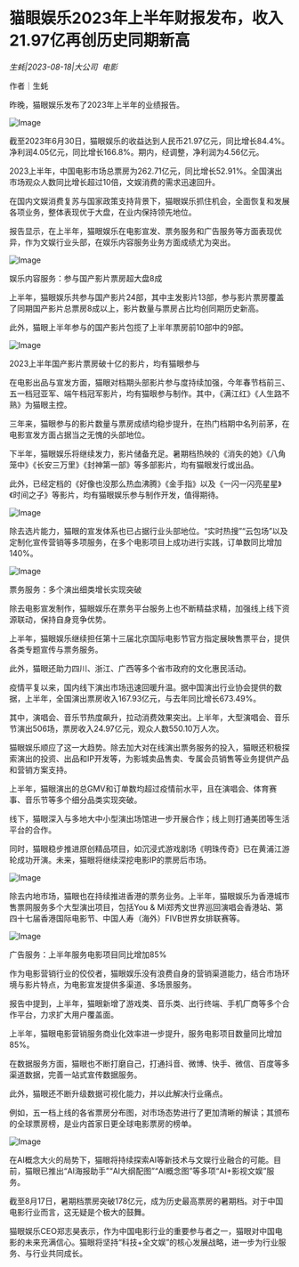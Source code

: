 # 猫眼娱乐2023年上半年财报发布，收入21.97亿再创历史同期新高

*生蚝|2023-08-18|大公司 
                                                电影*

作者｜生蚝

昨晚，猫眼娱乐发布了2023年上半年的业绩报告。

![Image](https://p3-sign.toutiaoimg.com/tos-cn-i-qvj2lq49k0/7d36e13f07914231a21fb9569c717603~tplv-tt-origin-asy1:5aS05p2hQOWoseS5kOi1hOacrOiuug==.image?_iz=58558&from=article.pc_detail&x-expires=1692940714&x-signature=E%2BXxpi%2B0xMgHCHeoyMA3owSvInE%3D)

截至2023年6月30日，猫眼娱乐的收益达到人民币21.97亿元，同比增长84.4%。净利润4.05亿元，同比增长166.8%。期内，经调整，净利润为4.56亿元。

2023上半年，中国电影市场总票房为262.71亿元，同比增长52.91%。全国演出市场观众人数同比增长超过10倍，文娱消费的需求迅速回升。

在国内文娱消费复苏与国家政策支持背景下，猫眼娱乐抓住机会，全面恢复和发展各项业务，整体表现优于大盘，在业内保持领先地位。

报告显示，在上半年，猫眼娱乐在电影宣发、票务服务和广告服务等方面表现优异，作为文娱行业头部，在娱乐内容服务业务方面成绩尤为突出。

![Image](https://p3-sign.toutiaoimg.com/tos-cn-i-qvj2lq49k0/4f7f23203a3e418c878e9964fbfbdfc9~tplv-tt-origin-asy1:5aS05p2hQOWoseS5kOi1hOacrOiuug==.image?_iz=58558&from=article.pc_detail&x-expires=1692940714&x-signature=sCGrNXpDSHbZHkFtn6Gs9k74BG4%3D)

娱乐内容服务：参与国产影片票房超大盘8成

上半年，猫眼娱乐共参与国产影片24部，其中主发影片13部，参与影片票房覆盖了同期国产影片总票房8成以上，影片数量与票房占比均创同期历史新高。

此外，猫眼上半年参与的国产影片包揽了上半年票房前10部中的9部。

![Image](https://p3-sign.toutiaoimg.com/tos-cn-i-qvj2lq49k0/f200d02d9b7847d39afc7a917822f67d~tplv-tt-origin-asy1:5aS05p2hQOWoseS5kOi1hOacrOiuug==.image?_iz=58558&from=article.pc_detail&x-expires=1692940714&x-signature=XjLqELD4KszXn1nVij7ry54XzH4%3D)

2023上半年国产影片票房破十亿的影片，均有猫眼参与

在电影出品与宣发方面，猫眼对档期头部影片参与度持续加强，今年春节档前三、五一档冠亚军、端午档冠军影片，均有猫眼参与制作。其中，《满江红》《人生路不熟》为猫眼主控。

三年来，猫眼参与的影片数量与票房成绩均稳步提升，在热门档期中名列前茅，在电影宣发方面占据当之无愧的头部地位。

下半年，猫眼娱乐将继续发力，影片储备充足。暑期档热映的《消失的她》《八角笼中》《长安三万里》《封神第一部》等多部影片，均有猫眼发行或出品。

此外，已经定档的《好像也没那么热血沸腾》《金手指》以及《一闪一闪亮星星》《时间之子》等影片，均有猫眼娱乐参与制作开发，值得期待。

![Image](https://p3-sign.toutiaoimg.com/tos-cn-i-qvj2lq49k0/50aeb8af21054e4d9110c8166700fcfc~tplv-tt-origin-asy1:5aS05p2hQOWoseS5kOi1hOacrOiuug==.image?_iz=58558&from=article.pc_detail&x-expires=1692940714&x-signature=wi8MCy6q4Z7BbkgbJNKUcQoXgsE%3D)

除去选片能力，猫眼的宣发体系也已占据行业头部地位。“实时热搜”“云包场”以及定制化宣传营销等多项服务，在多个电影项目上成功进行实践，订单数同比增加140%。

![Image](https://p3-sign.toutiaoimg.com/tos-cn-i-qvj2lq49k0/f3fc69053e614a99b469f47854b0d4c7~tplv-tt-origin-asy1:5aS05p2hQOWoseS5kOi1hOacrOiuug==.image?_iz=58558&from=article.pc_detail&x-expires=1692940714&x-signature=N2hO7plYS7KqNeIM1Lp4PkCbm8o%3D)

票务服务：多个演出细类增长实现突破

除去电影宣发制作，猫眼娱乐在票务平台服务上也不断精益求精，加强线上线下资源联动，保持自身竞争优势。

上半年，猫眼娱乐继续担任第十三届北京国际电影节官方指定展映售票平台，提供各类专题宣传与票务服务。

此外，猫眼还助力四川、浙江、广西等多个省市政府的文化惠民活动。

疫情平复以来，国内线下演出市场迅速回暖升温。据中国演出行业协会提供的数据，上半年，全国演出票房收入167.93亿元，与去年同比增长673.49%。

其中，演唱会、音乐节热度飙升，拉动消费效果突出。上半年，大型演唱会、音乐节演出506场，票房收入24.97亿元，观众人数550.10万人次。

猫眼娱乐顺应了这一大趋势。除去加大对在线演出票务服务的投入，猫眼还积极探索演出的投资、出品和IP开发等，为影城卖品售卖、专属会员销售等业务提供产品和营销方案支持。

上半年，猫眼演出的总GMV和订单数均超过疫情前水平，且在演唱会、体育赛事、音乐节等多个细分品类实现突破。

线下，猫眼深入与多地大中小型演出场馆进一步开展合作；线上则打通美团等生活平台的合作。

同时，猫眼稳步推进原创精品项目，如沉浸式游戏剧场《明珠传奇》已在黄浦江游轮成功开演。未来，猫眼将继续深挖电影IP的票房后市场。

![Image](https://p3-sign.toutiaoimg.com/tos-cn-i-qvj2lq49k0/8846ef14488b440facebe66c8a4d033c~tplv-tt-origin-asy1:5aS05p2hQOWoseS5kOi1hOacrOiuug==.image?_iz=58558&from=article.pc_detail&x-expires=1692940714&x-signature=gkDNMIxbo%2FLxfqXULIXyKbNoxDQ%3D)

除去内地市场，猫眼也在持续推进香港的票务业务。上半年，猫眼娱乐为香港城市售票网服务多个大型演出项目，包括You & Mi郑秀文世界巡回演唱会香港站、第四十七届香港国际电影节、中国人寿（海外）FIVB世界女排联赛等。

![Image](https://p3-sign.toutiaoimg.com/tos-cn-i-qvj2lq49k0/3e99a7addf1e47c891dd32e28c2af921~tplv-tt-origin-asy1:5aS05p2hQOWoseS5kOi1hOacrOiuug==.image?_iz=58558&from=article.pc_detail&x-expires=1692940714&x-signature=D%2FGOeCfktRODBlqM6fYr1ro%2FMk8%3D)

广告服务：上半年服务电影项目同比增加85%

作为电影营销行业的佼佼者，猫眼娱乐没有浪费自身的营销渠道能力，结合市场环境与影片特点，为电影宣发提供多渠道、多场景服务。

报告中提到，上半年，猫眼新增了游戏类、音乐类、出行终端、手机厂商等多个合作平台，力求扩大用户覆盖面。

上半年，猫眼电影营销服务商业化效率进一步提升，服务电影项目数量同比增加85%。

在数据服务方面，猫眼也不断打磨自己，打通抖音、微博、快手、微信、百度等多渠道数据，完善一站式宣传数据服务。

此外，猫眼还不断升级数据可视化能力，并以此解决行业痛点。

例如，五一档上线的各省票房分布图，对市场态势进行了更加清晰的解读；其颁布的全球票房榜，是业内首家日更全球电影票房的榜单。

![Image](https://p3-sign.toutiaoimg.com/tos-cn-i-qvj2lq49k0/0b689ec05a314de39d73cca3dc4033db~tplv-tt-origin-asy1:5aS05p2hQOWoseS5kOi1hOacrOiuug==.image?_iz=58558&from=article.pc_detail&x-expires=1692940714&x-signature=f%2BgYT88MTjo6W9QsCjIKqZEsoIk%3D)

在AI概念大火的局势下，猫眼将持续探索AI等新技术与文娱行业融合的可能。目前，猫眼已推出“AI海报助手”“AI大纲配图”“AI概念图”等多项“AI+影视文娱”服务。

截至8月17日，暑期档票房突破178亿元，成为历史最高票房的暑期档。对于中国电影行业而言，这无疑是个极大的鼓舞。

猫眼娱乐CEO郑志昊表示，作为中国电影行业的重要参与者之一，猫眼对中国电影的未来充满信心。猫眼将坚持“科技+全文娱”的核心发展战略，进一步为行业服务、与行业共同成长。

